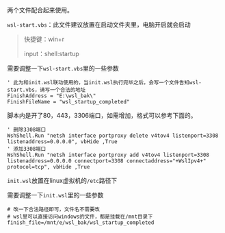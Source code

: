 两个文件配合起来使用。

`wsl-start.vbs`：此文件建议放置在启动文件夹里，电脑开启就会启动

> 快捷键：win+r
>
> input：shell:startup

需要调整一下`wsl-start.vbs`里的一些参数

```vbscript
' 此为和init.wsl联动使用的，当init.wsl执行完毕之后，会写一个文件告知wsl-start.vbs，请写一个合法的地址
FinishAddress = "E:\wsl_bak\"
FinishFileName = "wsl_startup_completed"
```

脚本内是开了80，443，3306端口，如需增加，格式可以参考下面的。

```vbscript
' 删除3308端口
WshShell.Run "netsh interface portproxy delete v4tov4 listenport=3308 listenaddress=0.0.0.0", vbHide ,True
' 添加3308端口
WshShell.Run "netsh interface portproxy add v4tov4 listenport=3308 listenaddress=0.0.0.0 connectport=3308 connectaddress="+WslIpv4+" protocol=tcp", vbHide ,True
```

`init.wsl`放置在linux虚拟机的`/etc`路径下

需要调整一下`init.wsl`里的一些参数

```shell
# 改一下合法路径即可，文件名不需要改
# wsl里可以直接访问windows的文件，都是挂载在/mnt目录下
finish_file=/mnt/e/wsl_bak/wsl_startup_completed
```

